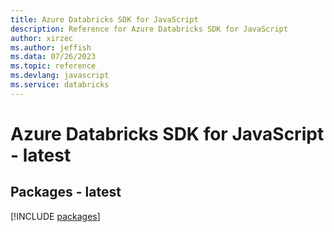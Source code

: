 ```yaml
---
title: Azure Databricks SDK for JavaScript
description: Reference for Azure Databricks SDK for JavaScript
author: xirzec
ms.author: jeffish
ms.data: 07/26/2023
ms.topic: reference
ms.devlang: javascript
ms.service: databricks
---
```

# Azure Databricks SDK for JavaScript - latest
## Packages - latest
[!INCLUDE [packages](databricks-index.md)]